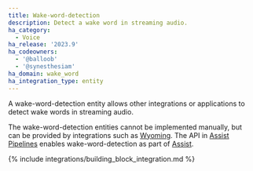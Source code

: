 ```yaml
---
title: Wake-word-detection
description: Detect a wake word in streaming audio.
ha_category:
  - Voice
ha_release: '2023.9'
ha_codeowners:
  - '@balloob'
  - '@synesthesiam'
ha_domain: wake_word
ha_integration_type: entity
---
```


A wake-word-detection entity allows other integrations or applications to detect wake words in streaming audio.

The wake-word-detection entities cannot be implemented manually, but can be provided by integrations such as [Wyoming](/integrations/wyoming). The API in [Assist Pipelines](https://developers.home-assistant.io/docs/voice/pipelines/) enables wake-word-detection as part of [Assist](/voice_control/).



{% include integrations/building_block_integration.md %}

